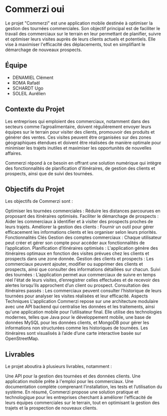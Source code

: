 # Commerzi oui

Le projet "Commerzi" est une application mobile destinée à optimiser la gestion des tournées commerciales. Son objectif principal est de faciliter le travail des commerciaux sur le terrain en leur permettant de planifier, suivre et optimiser leurs visites auprès de leurs clients actuels et potentiels. Elle vise à maximiser l'efficacité des déplacements, tout en simplifiant le démarchage de nouveaux prospects.

## Équipe

- DENAMIEL Clément
- ROMA Rafaël
- SCHARDT Ugo
- SOLEIL Aurélien

## Contexte du Projet
Les entreprises qui emploient des commerciaux, notamment dans des secteurs comme l’agroalimentaire, doivent régulièrement envoyer leurs équipes sur le terrain pour visiter des clients, promouvoir des produits et générer des ventes. Ces visites peuvent être organisées sur des zones géographiques étendues et doivent être réalisées de manière optimale pour minimiser les trajets inutiles et maximiser les opportunités de nouvelles affaires.

Commerzi répond à ce besoin en offrant une solution numérique qui intègre des fonctionnalités de planification d'itinéraires, de gestion des clients et prospects, ainsi que de suivi des tournées.

## Objectifs du Projet
Les objectifs de Commerzi sont :

Optimiser les tournées commerciales : Réduire les distances parcourues en proposant des itinéraires optimisés.
Faciliter le démarchage de prospects : Aider les commerciaux à identifier et à visiter des prospects proches de leurs trajets.
Améliorer la gestion des clients : Fournir un outil pour gérer efficacement les informations clients et les organiser selon leurs priorités.
Fonctionnalités Clés
Gestion des comptes commerciaux : Chaque utilisateur peut créer et gérer son compte pour accéder aux fonctionnalités de l’application.
Planification d’itinéraires optimisés : L'application génère des itinéraires optimaux en fonction des visites prévues chez les clients et prospects dans une zone donnée.
Gestion des clients et prospects : Les commerciaux peuvent ajouter, modifier ou supprimer des clients et prospects, ainsi que consulter des informations détaillées sur chacun.
Suivi des tournées : L’application permet aux commerciaux de suivre en temps réel l'état de leurs visites, d’enregistrer celles effectuées et de recevoir des alertes lorsqu’ils approchent d’un client ou prospect.
Consultation des itinéraires passés : Les commerciaux peuvent consulter l’historique de leurs tournées pour analyser les visites réalisées et leur efficacité.
Aspects Techniques
L'application Commerzi repose sur une architecture modulaire avec une API backend qui centralise les données et les traitements, ainsi qu'une application mobile pour l’utilisateur final. Elle utilise des technologies modernes, telles que Java pour le développement mobile, une base de données MySQL pour les données clients, et MongoDB pour gérer les informations non structurées comme les historiques de tournées. Les itinéraires sont visualisés à l’aide d’une carte interactive basée sur OpenStreetMap.

## Livrables
Le projet aboutira à plusieurs livrables, notamment :

Une API pour la gestion des tournées et des données clients.
Une application mobile prête à l'emploi pour les commerciaux.
Une documentation complète comprenant l’installation, les tests et l’utilisation du système.
En résumé, Commerzi propose une solution pratique et technologique pour les entreprises cherchant à améliorer l'efficacité de leurs équipes commerciales sur le terrain, tout en optimisant la gestion des trajets et la prospection de nouveaux clients.
